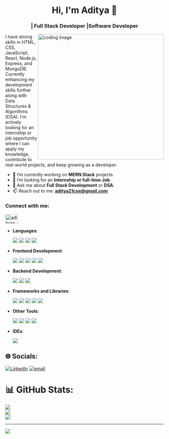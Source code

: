 <h1 align="center">Hi, I'm Aditya 👋</h1>
<h3 align="center">| Full Stack Developer |Software Developer</h3>
<img align="right" alt="coding image" width="400" src="https://camo.githubusercontent.com/2366b34bb903c09617990fb5fff4622f3e941349e846ddb7e73df872a9d21233/68747470733a2f2f63646e2e6472696262626c652e636f6d2f75736572732f3733303730332f73637265656e73686f74732f363538313234332f6176656e746f2e676966"/>

I have strong skills in HTML, CSS, JavaScript, React, Node.js, Express, and MongoDB. Currently enhancing my development skills further along with Data Structures & Algorithms (DSA). I'm actively looking for an internship or job opportunity where I can apply my knowledge, contribute to real-world projects, and keep growing as a developer.
- 🔭 I’m currently working on **MERN Stack** projects.    
- 👯 I’m looking for an **Internship or full-time Job**.  
- 💬 Ask me about **Full Stack Development** or **DSA**.
- 📫 Reach out to me: **aditya21cse@gmail.com**
  
<h3 align="left">Connect with me:</h3>
<p align="left">
<a href="https://linkedin.com/in/adityaacse" target="blank"><img align="center" src="https://raw.githubusercontent.com/rahuldkjain/github-profile-readme-generator/master/src/images/icons/Social/linked-in-alt.svg" alt="adityaacse" height="30" width="40" /></a>
</p>

- **Languages**:  
  <div align="left">
    <img src="https://img.shields.io/badge/Java-007396?style=for-the-badge&logo=java&logoColor=white" /> 
    <img src="https://img.shields.io/badge/Javascript-017316?style=for-the-badge&logo=javascript&logoColor=white" /> 
    <img src="https://img.shields.io/badge/C-00599C?style=for-the-badge&logo=c&logoColor=white" />   
    <img src="https://img.shields.io/badge/Python-3776AB?style=for-the-badge&logo=python&logoColor=white" />
  </div>

- **Frontend Development**:  
  <div align="left">
    <img src="https://img.shields.io/badge/HTML5-E34F26?style=for-the-badge&logo=html5&logoColor=white" />  
    <img src="https://img.shields.io/badge/CSS3-1572B6?style=for-the-badge&logo=css3&logoColor=white" />  
    <img src="https://img.shields.io/badge/JavaScript-F7DF1E?style=for-the-badge&logo=javascript&logoColor=black" /> 
    <img src="https://img.shields.io/badge/React-61DAFB?style=for-the-badge&logo=react&logoColor=white" />  
    <img src="https://img.shields.io/badge/React_Native-20232A?style=for-the-badge&logo=react&logoColor=61DAFB" /> 
  </div>

- **Backend Development**:  
  <div align="left">
    <img src="https://img.shields.io/badge/Node.js-339933?style=for-the-badge&logo=nodedotjs&logoColor=white" />  
    <img src="https://img.shields.io/badge/Express.js-404D59?style=for-the-badge" />  
    <img src="https://img.shields.io/badge/MongoDB-47A248?style=for-the-badge&logo=mongodb&logoColor=white" />
  </div>
  
- **Frameworks and Libraries**:  
  <div align="left"> 
    <img src="https://img.shields.io/badge/React-61DAFB?style=for-the-badge&logo=react&logoColor=white" />  
    <img src="https://img.shields.io/badge/Node.js-339933?style=for-the-badge&logo=nodedotjs&logoColor=white" />  
    <img src="https://img.shields.io/badge/Express.js-404D59?style=for-the-badge" />  
    <img src="https://img.shields.io/badge/Bootstrap-563D7C?style=for-the-badge&logo=bootstrap&logoColor=white" />  
    <img src="https://img.shields.io/badge/Tailwind_CSS-38B2AC?style=for-the-badge&logo=tailwind-css&logoColor=white" />
  </div>
  
- **Other Tools**:  
  <div align="left">
    <img src="https://img.shields.io/badge/Git-F05032?style=for-the-badge&logo=git&logoColor=white" />  
    <img src="https://img.shields.io/badge/GitHub-2C3E50?style=for-the-badge&logo=machine-learning&logoColor=white" />
    <img src="https://img.shields.io/badge/Vercel-000000?style=for-the-badge&logo=vercel&logoColor=white" />
    <img src="https://img.shields.io/badge/Postman-FF6C37?style=for-the-badge&logo=postman&logoColor=white" />
  </div>

- **IDEs**:  
  <div align="left">
    <img src="https://img.shields.io/badge/VS_Code-007ACC?style=for-the-badge&logo=visual-studio-code&logoColor=white" />  
  </div>

## 🌐 Socials:
[![LinkedIn](https://img.shields.io/badge/LinkedIn-%230077B5.svg?logo=linkedin&logoColor=white)](https://linkedin.com/in/adityaacse)
[![email](https://img.shields.io/badge/Email-D14836?logo=gmail&logoColor=white)](mailto:aditya21cse@gmail.com) 
# 📊 GitHub Stats:
![](https://github-readme-stats.vercel.app/api?username=aditya-cse-21&theme=dark&hide_border=false&include_all_commits=true&count_private=true)<br/>
![](https://nirzak-streak-stats.vercel.app/?user=aditya-cse-21&theme=dark&hide_border=false)<br/>
![](https://github-readme-stats.vercel.app/api/top-langs/?username=aditya-cse-21&theme=dark&hide_border=false&include_all_commits=true&count_private=true&layout=compact)

---
[![](https://visitcount.itsvg.in/api?id=aditya-cse-21&icon=0&color=0)](https://visitcount.itsvg.in)

<!-- Proudly created with GPRM ( https://gprm.itsvg.in ) -->
